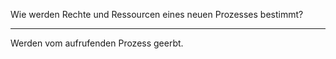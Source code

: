Wie werden Rechte und Ressourcen eines neuen Prozesses bestimmt?

---
Werden vom aufrufenden Prozess geerbt.